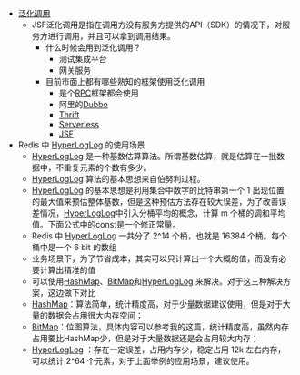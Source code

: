 - [泛化调用](<泛化调用.md>)
    - JSF泛化调用是指在调用方没有服务方提供的API（SDK）的情况下，对服务方进行调用，并且可以拿到调用结果。
        - 什么时候会用到泛化调用？
            - 测试集成平台
            - 网关服务
        - 目前市面上都有哪些熟知的框架使用泛化调用
            - 是个[RPC](<RPC.md>)框架都会使用
            - 阿里的[Dubbo](<Dubbo.md>)
            - [Thrift](<Thrift.md>)
            - [Serverless](<Serverless.md>)
            - [JSF](<JSF.md>)
- Redis 中 [HyperLogLog](<HyperLogLog.md>) 的使用场景
    - [HyperLogLog](<HyperLogLog.md>) 是一种基数估算算法。所谓基数估算，就是估算在一批数据中，不重复元素的个数有多少。
    - [HyperLogLog](<HyperLogLog.md>) 算法的基本思想来自伯努利过程。
    - [HyperLogLog](<HyperLogLog.md>) 的基本思想是利用集合中数字的比特串第一个 1 出现位置的最大值来预估整体基数，但是这种预估方法存在较大误差，为了改善误差情况，[HyperLogLog](<HyperLogLog.md>)中引入分桶平均的概念，计算 m 个桶的调和平均值。下面公式中的const是一个修正常量。
    - Redis 中 [HyperLogLog](<HyperLogLog.md>) 一共分了 2^14 个桶，也就是 16384 个桶。每个桶中是一个 6 bit 的数组
    - 业务场景下，为了节省成本，其实可以只计算出一个大概的值，而没有必要计算出精准的值
    - 可以使用[HashMap](<HashMap.md>)、[BitMap](<BitMap.md>)和[HyperLogLog](<HyperLogLog.md>) 来解决。对于这三种解决方案，这边做下对比
    - [HashMap](<HashMap.md>)：算法简单，统计精度高，对于少量数据建议使用，但是对于大量的数据会占用很大内存空间；
    - [BitMap](<BitMap.md>)：位图算法，具体内容可以参考我的这篇，统计精度高，虽然内存占用要比HashMap少，但是对于大量数据还是会占用较大内存；
    - [HyperLogLog](<HyperLogLog.md>) ：存在一定误差，占用内存少，稳定占用 12k 左右内存，可以统计 2^64 个元素，对于上面举例的应用场景，建议使用。

